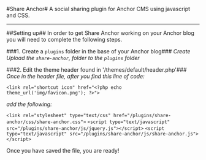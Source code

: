 #Share Anchor#
A social sharing plugin for Anchor CMS using javascript and CSS.

---
##Setting up##
In order to get Share Anchor working on your Anchor blog you will need to complete the following steps.

###1. Create a `plugins` folder in  the base of your Anchor blog###
*Create Upload the `share-anchor`, folder to the `plugins` folder*


###2. Edit the theme header found in '/themes/default/header.php'###
*Once in the header file, after you find this line of code:*

`<link rel="shortcut icon" href="<?php echo theme_url('img/favicon.png'); ?>">`

*add the following:*

<!-- Share Anchor plugin -->

`<link rel="stylesheet" type="text/css" href="/plugins/share-anchor/css/share-anchor.css">`
`<script type="text/javascript" src="/plugins/share-anchor/js/jquery.js"></script>`
`<script type="text/javascript" src="/plugins/share-anchor/js/share-anchor.js"></script>`

Once you have saved the file, you are ready!
